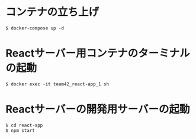 # コンテナの立ち上げ

```
$ docker-compose up -d
```


# Reactサーバー用コンテナのターミナルの起動

```
$ docker exec -it team42_react-app_1 sh
```

# Reactサーバーの開発用サーバーの起動

```
$ cd react-app
$ npm start
```
